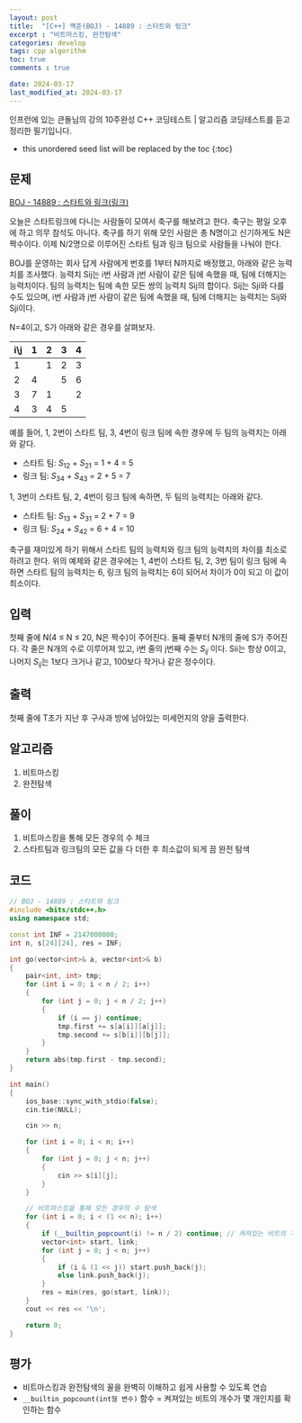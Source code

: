 ```yaml
---
layout: post
title:  "[C++] 백준(BOJ) - 14889 : 스타트와 링크"
excerpt : "비트마스킹, 완전탐색"
categories: develop
tags: cpp algorithm
toc: true
comments : true

date: 2024-03-17
last_modified_at: 2024-03-17
---
```

> <span style="font-size: 80%">
인프런에 있는 큰돌님의 강의 10주완성 C++ 코딩테스트 | 알고리즘 코딩테스트를 듣고 정리한 필기입니다.</span>

<!--more-->

* this unordered seed list will be replaced by the toc
{:toc}

## 문제 

[BOJ - 14889 : 스타트와 링크(링크)](https://www.acmicpc.net/problem/14889) 

오늘은 스타트링크에 다니는 사람들이 모여서 축구를 해보려고 한다. 축구는 평일 오후에 하고 의무 참석도 아니다. 축구를 하기 위해 모인 사람은 총 N명이고 신기하게도 N은 짝수이다. 이제 N/2명으로 이루어진 스타트 팀과 링크 팀으로 사람들을 나눠야 한다.

BOJ를 운영하는 회사 답게 사람에게 번호를 1부터 N까지로 배정했고, 아래와 같은 능력치를 조사했다. 능력치 Sij는 i번 사람과 j번 사람이 같은 팀에 속했을 때, 팀에 더해지는 능력치이다. 팀의 능력치는 팀에 속한 모든 쌍의 능력치 Sij의 합이다. Sij는 Sji와 다를 수도 있으며, i번 사람과 j번 사람이 같은 팀에 속했을 때, 팀에 더해지는 능력치는 Sij와 Sji이다.

N=4이고, S가 아래와 같은 경우를 살펴보자.


|i\j|1|	2|	3|	4|
|-- |--|--|--|--|
|1 | |	1	|2	|3|
|2|	 4 | | 5|	6|
|3|	7|	1|	 |	2|
|4|	3|	4|	5|	| 

예를 들어, 1, 2번이 스타트 팀, 3, 4번이 링크 팀에 속한 경우에 두 팀의 능력치는 아래와 같다.

- 스타트 팀: $S_{12}$ + $S_{21}$ = 1 + 4 = 5
- 링크 팀: $S_{34}$ + $S_{43}$ = 2 + 5 = 7

1, 3번이 스타트 팀, 2, 4번이 링크 팀에 속하면, 두 팀의 능력치는 아래와 같다.

- 스타트 팀: $S_{13}$ + $S_{31}$ = 2 + 7 = 9
- 링크 팀: $S_{24}$ + $S_{42}$ = 6 + 4 = 10

축구를 재미있게 하기 위해서 스타트 팀의 능력치와 링크 팀의 능력치의 차이를 최소로 하려고 한다. 위의 예제와 같은 경우에는 1, 4번이 스타트 팀, 2, 3번 팀이 링크 팀에 속하면 스타트 팀의 능력치는 6, 링크 팀의 능력치는 6이 되어서 차이가 0이 되고 이 값이 최소이다.


## 입력
첫째 줄에 N(4 ≤ N ≤ 20, N은 짝수)이 주어진다. 둘째 줄부터 N개의 줄에 S가 주어진다. 각 줄은 N개의 수로 이루어져 있고, i번 줄의 j번째 수는 $S_{ij}$ 이다. Sii는 항상 0이고, 나머지 $S_{ij}$는 1보다 크거나 같고, 100보다 작거나 같은 정수이다.

## 출력
첫째 줄에 T초가 지난 후 구사과 방에 남아있는 미세먼지의 양을 출력한다.

## 알고리즘
1. 비트마스킹
2. 완전탐색

## 풀이
1. 비트마스킹을 통해 모든 경우의 수 체크
2. 스타트팀과 링크팀의 모든 값을 다 더한 후 최소값이 되게 끔 완전 탐색

## 코드
```cpp
// BOJ - 14889 : 스타트와 링크
#include <bits/stdc++.h>
using namespace std;

const int INF = 2147000000;
int n, s[24][24], res = INF;

int go(vector<int>& a, vector<int>& b)
{
	pair<int, int> tmp;
	for (int i = 0; i < n / 2; i++)
	{
		for (int j = 0; j < n / 2; j++)
		{
			if (i == j) continue;
			tmp.first += s[a[i]][a[j]];
			tmp.second += s[b[i]][b[j]];
		}
	}
	return abs(tmp.first - tmp.second);
}

int main()
{
	ios_base::sync_with_stdio(false);
	cin.tie(NULL);

	cin >> n;

	for (int i = 0; i < n; i++)
	{
		for (int j = 0; j < n; j++)
		{
			cin >> s[i][j];
		}
	}

	// 비트마스킹을 통해 모든 경우의 수 탐색
	for (int i = 0; i < (1 << n); i++)
	{
		if (__builtin_popcount(i) != n / 2) continue; // 켜져있는 비트의 개수가 몇개인지를 확인하기 위한 함수
		vector<int> start, link;
		for (int j = 0; j < n; j++)
		{
			if (i & (1 << j)) start.push_back(j);
			else link.push_back(j);
		}
		res = min(res, go(start, link));
	}
	cout << res << '\n';

	return 0;
}
```

## 평가  
- 비트마스킹과 완전탐색의 꼴을 완벽히 이해하고 쉽게 사용할 수 있도록 연습
- `__builtin_popcount(int형 변수)` 함수 = 켜져있는 비트의 개수가 몇 개인지를 확인하는 함수